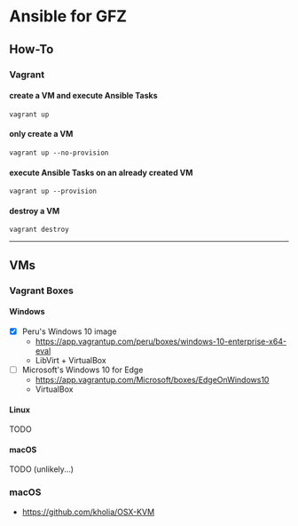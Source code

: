 # Ansible for GFZ
## How-To
### Vagrant
#### create a VM and execute Ansible Tasks
`vagrant up`

#### only create a VM
`vagrant up --no-provision`

#### execute Ansible Tasks on an already created VM
`vagrant up --provision`

#### destroy a VM
`vagrant destroy`

---

## VMs
### Vagrant Boxes
#### Windows
- [x] Peru's Windows 10 image
  - <https://app.vagrantup.com/peru/boxes/windows-10-enterprise-x64-eval>
  - LibVirt + VirtualBox
- [ ] Microsoft's Windows 10 for Edge
  - <https://app.vagrantup.com/Microsoft/boxes/EdgeOnWindows10>
  - VirtualBox

#### Linux
TODO

#### macOS
TODO (unlikely...)

### macOS
- https://github.com/kholia/OSX-KVM
